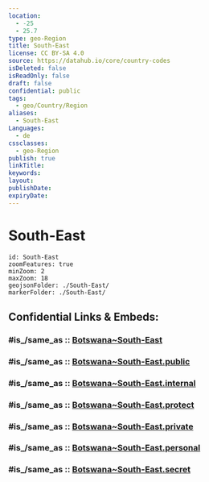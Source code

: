```yaml
---
location:
  - -25
  - 25.7
type: geo-Region
title: South-East
license: CC BY-SA 4.0
source: https://datahub.io/core/country-codes
isDeleted: false
isReadOnly: false
draft: false
confidential: public
tags:
  - geo/Country/Region
aliases:
  - South-East
Languages:
  - de
cssclasses:
  - geo-Region
publish: true
linkTitle:
keywords:
layout:
publishDate:
expiryDate:
---
```


# South-East

```leaflet
id: South-East
zoomFeatures: true 
minZoom: 2 
maxZoom: 18
geojsonFolder: ./South-East/
markerFolder: ./South-East/
```


## Confidential Links & Embeds: 

### #is_/same_as :: [Botswana~South-East](/_Standards/Earth/Continent/Africa/Africa~South/Botswana/districts~Botswana/Botswana~South-East.md) 

### #is_/same_as :: [Botswana~South-East.public](/_public/Earth/Continent/Africa/Africa~South/Botswana/districts~Botswana/Botswana~South-East.public.md) 

### #is_/same_as :: [Botswana~South-East.internal](/_internal/Earth/Continent/Africa/Africa~South/Botswana/districts~Botswana/Botswana~South-East.internal.md) 

### #is_/same_as :: [Botswana~South-East.protect](/_protect/Earth/Continent/Africa/Africa~South/Botswana/districts~Botswana/Botswana~South-East.protect.md) 

### #is_/same_as :: [Botswana~South-East.private](/_private/Earth/Continent/Africa/Africa~South/Botswana/districts~Botswana/Botswana~South-East.private.md) 

### #is_/same_as :: [Botswana~South-East.personal](/_personal/Earth/Continent/Africa/Africa~South/Botswana/districts~Botswana/Botswana~South-East.personal.md) 

### #is_/same_as :: [Botswana~South-East.secret](/_secret/Earth/Continent/Africa/Africa~South/Botswana/districts~Botswana/Botswana~South-East.secret.md)

